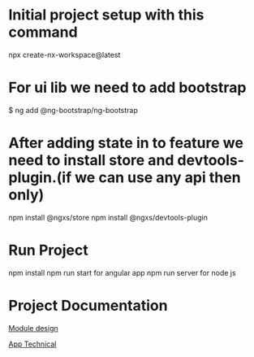 # Initial project setup with this command
npx create-nx-workspace@latest

# For ui lib we need to add bootstrap
$ ng add @ng-bootstrap/ng-bootstrap

# After adding state in to feature we need to install store and devtools-plugin.(if we can use any api then only)
npm install @ngxs/store
npm install @ngxs/devtools-plugin
# Run Project
npm install
npm run start for angular app
npm run server for node js

# Project Documentation

[Module design](apps/documentation/app-module-design.md)

[App Technical](apps/documentation/app-technical.md)
